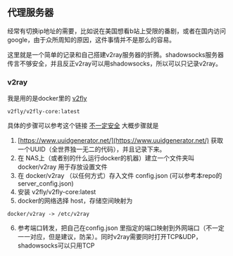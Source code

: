 ## 代理服务器
经常有切换ip地址的需要，比如说在美国想看b站上受限的番剧，或者在国内访问google，由于众所周知的原因，这件事情并不是那么的容易。

这里就是一个简单的记录和自己搭建v2ray服务器的折腾。shadowsocks服务器传言不够安全，并且反正v2ray可以用shadowsocks，所以可以只记录v2ray。

### v2ray
我是用的是docker里的 [v2fly](https://registry.hub.docker.com/r/v2fly/v2fly-core/)
```
v2fly/v2fly-core:latest
```
具体的步骤可以参考这个链接 [不一定安全](https://macau.f3322.net/w/?p=91)
大概步骤就是
1. [https://www.uuidgenerator.net/](https://www.uuidgenerator.net/) 获取一个UUID（全世界独一无二的代码），并且记录下来。
2. 在 NAS上（或者别的什么运行docker的机器）建立一个文件夹叫 docker/v2ray 用于存放设置文件
3. 在 docker/v2ray （以任何方式）存入文件 config.json (可以参考本repo的 server_config.json)
4. 安装 v2fly/v2fly-core:latest
5. docker的网络选择 host，存储空间映射为
```
docker/v2ray -> /etc/v2ray
```
6. 参考端口转发，把自己在config.json 里指定的端口映射到外网端口（不一定一一对应，但是建议，防呆）。同时v2ray需要同时打开TCP&UDP，shadowsocks可以只用TCP
